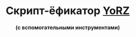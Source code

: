 <h1 align="center">Скрипт-ёфикатор <a href="https://github.com/zapeko/YoRZ">YoRZ</a></h1>
<h4 align="center">(с вспомогательными инструментами)</h4>
